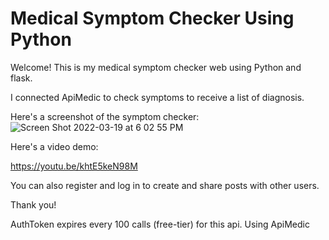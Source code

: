 # Medical Symptom Checker Using Python

Welcome! This is my medical symptom checker web using Python and flask. 

I connected ApiMedic to check symptoms to receive a list of diagnosis. 

Here's a screenshot of the symptom checker: 
![Screen Shot 2022-03-19 at 6 02 55 PM](https://user-images.githubusercontent.com/97312658/159143638-cad15273-1aa2-4f80-8c25-608c8deddf27.png)

Here's a video demo: 

https://youtu.be/khtE5keN98M


You can also register and log in to create and share posts with other users. 

Thank you! 

AuthToken expires every 100 calls (free-tier) for this api. Using ApiMedic
